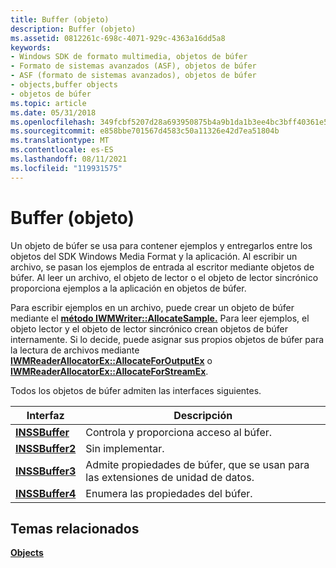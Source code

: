 ```yaml
---
title: Buffer (objeto)
description: Buffer (objeto)
ms.assetid: 0812261c-698c-4071-929c-4363a16dd5a8
keywords:
- Windows SDK de formato multimedia, objetos de búfer
- Formato de sistemas avanzados (ASF), objetos de búfer
- ASF (formato de sistemas avanzados), objetos de búfer
- objects,buffer objects
- objetos de búfer
ms.topic: article
ms.date: 05/31/2018
ms.openlocfilehash: 349fcbf5207d28a693950875b4a9b1da1b3ee4bc3bff40361e57c0a004ce6c84
ms.sourcegitcommit: e858bbe701567d4583c50a11326e42d7ea51804b
ms.translationtype: MT
ms.contentlocale: es-ES
ms.lasthandoff: 08/11/2021
ms.locfileid: "119931575"
---
```

# <a name="buffer-object"></a>Buffer (objeto)

Un objeto de búfer se usa para contener ejemplos y entregarlos entre los objetos del SDK Windows Media Format y la aplicación. Al escribir un archivo, se pasan los ejemplos de entrada al escritor mediante objetos de búfer. Al leer un archivo, el objeto de lector o el objeto de lector sincrónico proporciona ejemplos a la aplicación en objetos de búfer.

Para escribir ejemplos en un archivo, puede crear un objeto de búfer mediante el [**método IWMWriter::AllocateSample.**](/previous-versions/windows/desktop/api/Wmsdkidl/nf-wmsdkidl-iwmwriter-allocatesample) Para leer ejemplos, el objeto lector y el objeto de lector sincrónico crean objetos de búfer internamente. Si lo decide, puede asignar sus propios objetos de búfer para la lectura de archivos mediante [**IWMReaderAllocatorEx::AllocateForOutputEx**](/previous-versions/windows/desktop/api/Wmsdkidl/nf-wmsdkidl-iwmreaderallocatorex-allocateforoutputex) o [**IWMReaderAllocatorEx::AllocateForStreamEx**](/previous-versions/windows/desktop/api/Wmsdkidl/nf-wmsdkidl-iwmreaderallocatorex-allocateforstreamex).

Todos los objetos de búfer admiten las interfaces siguientes.



| Interfaz                          | Descripción                                                          |
|------------------------------------|----------------------------------------------------------------------|
| [**INSSBuffer**](/previous-versions/windows/desktop/api/wmsbuffer/nn-wmsbuffer-inssbuffer)   | Controla y proporciona acceso al búfer.                          |
| [**INSSBuffer2**](/previous-versions/windows/desktop/api/wmsbuffer/nn-wmsbuffer-inssbuffer2) | Sin implementar.                                                     |
| [**INSSBuffer3**](/previous-versions/windows/desktop/api/wmsbuffer/nn-wmsbuffer-inssbuffer3) | Admite propiedades de búfer, que se usan para las extensiones de unidad de datos. |
| [**INSSBuffer4**](/previous-versions/windows/desktop/api/wmsbuffer/nn-wmsbuffer-inssbuffer4) | Enumera las propiedades del búfer.                                        |



 

## <a name="related-topics"></a>Temas relacionados

<dl> <dt>

[**Objects**](objects.md)
</dt> </dl>

 

 




